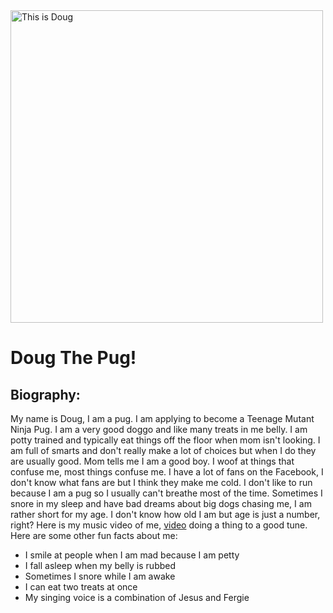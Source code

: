 <html>
<head>
<title>Doug the pug</title></head>
<body>

<a href="https://en.wikipedia.org/wiki/Doug_the_Pug" target="">
  <img width="500px" src="https://imgur.com/2e2L0Z5.jpg" alt="This is Doug">
</a>
<h1>Doug The Pug!</h1>
<h2>Biography:</h2>
<p> My name is Doug, I am a pug. I am applying to become a Teenage Mutant Ninja Pug. I am a very good doggo and like many treats in me belly. I am potty trained and typically eat things off the floor when mom isn't looking. I am full of smarts and don't really make a lot of choices but when I do they are usually good. Mom tells me I am a good boy. I woof at things that confuse me, most things confuse me. I have a lot of fans on the Facebook, I don't know what fans are but I think they make me cold. I don't like to run because I am a pug so I usually can't breathe most of the time. Sometimes I snore in my sleep and have bad dreams about big dogs chasing me, I am rather short for my age. I don't know how old I am but age is just a number, right? Here is my music video of me, <a href="https://www.youtube.com/watch?v=Vj_emVFPgJ8"target="">video</a> doing a thing to a good tune. Here are some other fun facts about me:
  <ul>
    <li> I smile at people when I am mad because I am petty</li>
    <li> I fall asleep when my belly is rubbed</li>
    <li> Sometimes I snore while I am awake </li>
    <li> I can eat two treats at once </li>
    <li> My singing voice is a combination of Jesus and Fergie</li>
  </ul>
</p>
</body>
